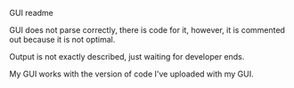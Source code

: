 GUI readme

GUI does not parse correctly, there is code for it, however, it is commented out because it is not optimal. 

Output is not exactly described, just waiting for developer ends. 

My GUI works with the version of code I've uploaded with my GUI. 

